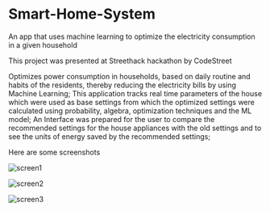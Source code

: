 # Smart-Home-System
An app that uses machine learning to optimize the electricity consumption in a given household

This project was presented at Streethack hackathon by CodeStreet

Optimizes power consumption in households, based on daily routine and habits of the residents, thereby reducing the electricity bills by using Machine Learning; This application tracks real time parameters of the house which were used as base settings from which the optimized settings were calculated using probability, algebra, optimization techniques and the ML model; An Interface was prepared for the user to compare the recommended settings for the house appliances with the old settings and to see the units of energy saved by the recommended settings;

Here are some screenshots 

![screen1](https://user-images.githubusercontent.com/43536129/46940658-d99de980-d086-11e8-973a-d73737ed2fb0.png)


![screen2](https://user-images.githubusercontent.com/43536129/46940688-ede1e680-d086-11e8-92b8-0c78f9d59608.jpeg)


![screen3](https://user-images.githubusercontent.com/43536129/46940702-f76b4e80-d086-11e8-8e2c-2a6fcd08a232.jpeg)
